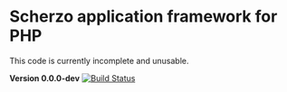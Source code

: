 Scherzo application framework for PHP
=====================================

This code is currently incomplete and unusable.

**Version 0.0.0-dev** [![Build Status](https://travis-ci.org/MrAnchovy/scherzo.svg?branch=master)](https://travis-ci.org/MrAnchovy/scherzo)
